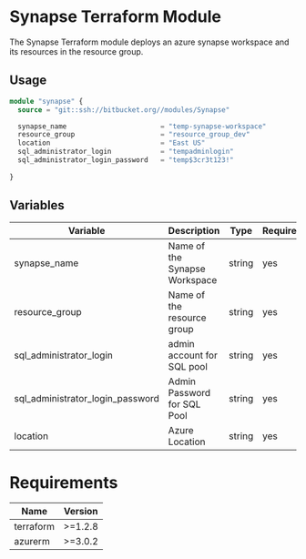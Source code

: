 # Synapse Terraform Module

The Synapse Terraform module deploys an azure synapse workspace and its resources in the resource group.

## Usage

```terraform
module "synapse" {
  source = "git::ssh://bitbucket.org//modules/Synapse"

  synapse_name                       = "temp-synapse-workspace"
  resource_group                     = "resource_group_dev"
  location                           = "East US"
  sql_administrator_login            = "tempadminlogin"
  sql_administrator_login_password   = "temp$3cr3t123!"
  
}

```

## Variables

|   Variable  | Description    |    Type    |   Required    |   DefaultValue    |
|---	|---	|---	|---	|---	|
|   synapse_name	|   Name of the Synapse Workspace  |   string  |   yes |   temp-synapse-workspace   |
|   resource_group	|   Name of the resource group  |   string  |   yes |   resource_group_dev  |
|   sql_administrator_login	|   admin account for SQL pool    |    string  |   yes |   tempadminlogin    |
|    sql_administrator_login_password   |    Admin Password for SQL Pool |   string  |   yes |   temp$3cr3t123!  |
|    location   |   Azure Location |    string  |   yes |   East US |


# Requirements
Name     | Version
---------|--------
terraform| >=1.2.8
azurerm	 | >=3.0.2